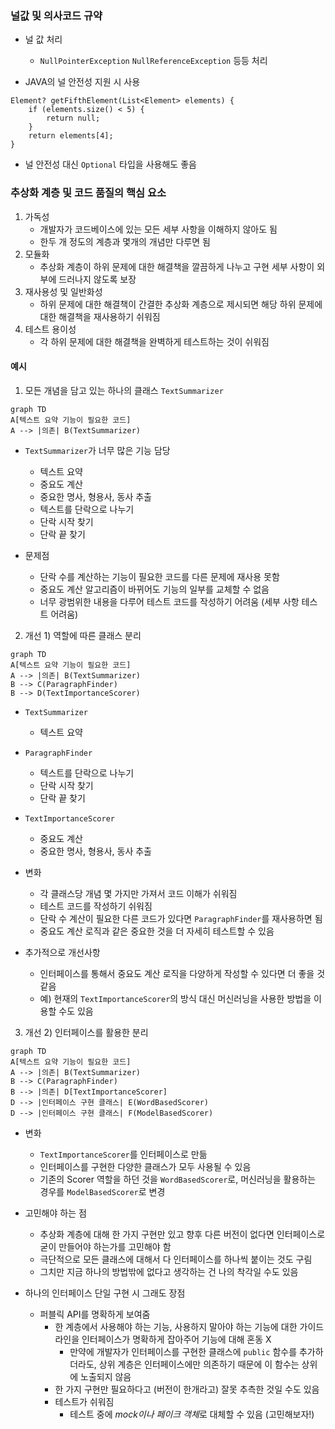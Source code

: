 ### 널값 및 의사코드 규약

- 널 값 처리
    - `NullPointerException` `NullReferenceException` 등등 처리

- JAVA의 널 안전성 지원 시 사용

``` 
Element? getFifthElement(List<Element> elements) {
    if (elements.size() < 5) {
        return null; 
    }
    return elements[4];
}
```

- 널 안전성 대신 `Optional` 타입을 사용해도 좋음

### 추상화 계층 및 코드 품질의 핵심 요소

1. 가독성
    - 개발자가 코드베이스에 있는 모든 세부 사항을 이해하지 않아도 됨
    - 한두 개 정도의 계층과 몇개의 개념만 다루면 됨
2. 모듈화
    - 추상화 계층이 하위 문제에 대한 해결책을 깔끔하게 나누고 구현 세부 사항이 외부에 드러나지 않도록 보장
3. 재사용성 및 일반화성
    - 하위 문제에 대한 해결책이 간결한 추상화 계층으로 제시되면 해당 하위 문제에 대한 해결책을 재사용하기 쉬워짐
4. 테스트 용이성
    - 각 하위 문제에 대한 해결책을 완벽하게 테스트하는 것이 쉬워짐

#### 예시

1. 모든 개념을 담고 있는 하나의 클래스 `TextSummarizer`

```mermaid
graph TD
A[텍스트 요약 기능이 필요한 코드]
A --> |의존| B(TextSummarizer)
```

- `TextSummarizer`가 너무 많은 기능 담당
    - 텍스트 요약
    - 중요도 계산
    - 중요한 명사, 형용사, 동사 추출
    - 텍스트를 단락으로 나누기
    - 단락 시작 찾기
    - 단락 끝 찾기

- 문제점
    - 단락 수를 계산하는 기능이 필요한 코드를 다른 문제에 재사용 못함
    - 중요도 계산 알고리즘이 바뀌어도 기능의 일부를 교체할 수 없음
    - 너무 광범위한 내용을 다루어 테스트 코드를 작성하기 어려움 (세부 사항 테스트 어려움)

2. 개선 1) 역할에 따른 클래스 분리

```mermaid
graph TD
A[텍스트 요약 기능이 필요한 코드]
A --> |의존| B(TextSummarizer)
B --> C(ParagraphFinder) 
B --> D(TextImportanceScorer)
```

- `TextSummarizer`
    - 텍스트 요약
- `ParagraphFinder`
    - 텍스트를 단락으로 나누기
    - 단락 시작 찾기
    - 단락 끝 찾기
- `TextImportanceScorer`
    - 중요도 계산
    - 중요한 명사, 형용사, 동사 추출

- 변화
    - 각 클래스당 개념 몇 가지만 가져서 코드 이해가 쉬워짐
    - 테스트 코드를 작성하기 쉬워짐
    - 단락 수 계산이 필요한 다른 코드가 있다면 `ParagraphFinder`를 재사용하면 됨
    - 중요도 계산 로직과 같은 중요한 것을 더 자세히 테스트할 수 있음
- 추가적으로 개선사항
    - 인터페이스를 통해서 중요도 계산 로직을 다양하게 작성할 수 있다면 더 좋을 것 같음
    - 예) 현재의 `TextImportanceScorer`의 방식 대신 머신러닝을 사용한 방법을 이용할 수도 있음

3. 개선 2) 인터페이스를 활용한 분리

```mermaid
graph TD
A[텍스트 요약 기능이 필요한 코드]
A --> |의존| B(TextSummarizer)
B --> C(ParagraphFinder) 
B --> |의존| D[TextImportanceScorer]
D --> |인터페이스 구현 클래스| E(WordBasedScorer)
D --> |인터페이스 구현 클래스| F(ModelBasedScorer)
```

- 변화
    - `TextImportanceScorer`를 인터페이스로 만듦
    - 인터페이스를 구현한 다양한 클래스가 모두 사용될 수 있음
    - 기존의 Scorer 역할을 하던 것을 `WordBasedScorer`로, 머신러닝을 활용하는 경우를 `ModelBasedScorer`로 변경

- 고민해야 하는 점
    - 추상화 계층에 대해 한 가지 구현만 있고 향후 다른 버전이 없다면 인터페이스로 굳이 만들어야 하는가를 고민해야 함
    - 극단적으로 모든 클래스에 대해서 다 인터페이스를 하나씩 붙이는 것도 구림
    - 그치만 지금 하나의 방법밖에 없다고 생각하는 건 나의 착각일 수도 있음

- 하나의 인터페이스 단일 구현 시 그래도 장점
    - 퍼블릭 API를 명확하게 보여줌
        - 한 계층에서 사용해야 하는 기능, 사용하지 말아야 하는 기능에 대한 가이드라인을 인터페이스가 명확하게 잡아주어 기능에 대해 혼동 X
            - 만약에 개발자가 인터페이스를 구현한 클래스에 `public` 함수를 추가하더라도, 상위 계층은 인터페이스에만 의존하기 때문에 이 함수는 상위에 노출되지 않음
        - 한 가지 구현만 필요하다고 (버전이 한개라고) 잘못 추측한 것일 수도 있음
        - 테스트가 쉬워짐
            - 테스트 중에 *mock이나 페이크 객체*로 대체할 수 있음 (고민해보자!)
